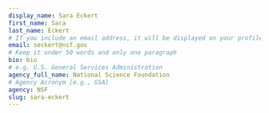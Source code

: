 ```yaml
---
display_name: Sara Eckert
first_name: Sara
last_name: Eckert
# If you include an email address, it will be displayed on your profile page
email: seckert@nsf.gov
# Keep it under 50 words and only one paragraph
bio: bio
# e.g. U.S. General Services Administration
agency_full_name: National Science Foundation
# Agency Acronym [e.g., GSA]
agency: NSF
slug: sara-eckert
---
```

